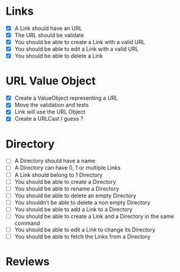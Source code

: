 # Links
- [x] A Link should have an URL
- [x] The URL should be validate
- [x] You should be able to create a Link with a valid URL
- [x] You should be able to edit a Link with a valid URL
- [x] You should be able to delete a Link

# URL Value Object
- [x] Create a ValueObject representing a URL
- [x] Move the validation and tests 
- [x] Link will use the URL Object
- [x] Create a URLCast I guess ?

# Directory
- [ ] A Directory should have a name
- [ ] A Directory can have 0, 1 or multiple Links
- [ ] A Link should belong to 1 Directory
- [ ] You should be able to create a Directory
- [ ] You should be able to rename a Directory
- [ ] You should be able to delete an empty Directory
- [ ] You shouldn’t be able to delete a non empty Directory
- [ ] You should be able to add a Link to a Directory
- [ ] You should be able to create a Link and a Directory in the same command
- [ ] You should be able to edit a Link to change its Directory
- [ ] You should be able to fetch the Links from a Directory

# Reviews
